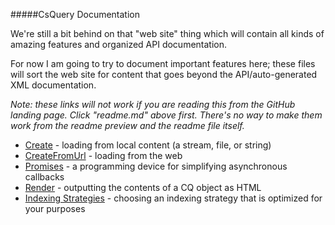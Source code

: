 #####CsQuery Documentation

We're still a bit behind on that "web site" thing which will contain all kinds of amazing features and organized API documentation.

For now I am going to try to document important features here; these files will sort the web site for content that goes beyond the API/auto-generated XML documentation.

*Note: these links will not work if you are reading this from the GitHub landing page. Click "readme.md" above first. There's no way to make them work from the readme preview and the readme file itself.*

- [Create](create.md) - loading from local content (a stream, file, or string)
- [CreateFromUrl](createfromurl.md) - loading from the web
- [Promises](promises.md) - a programming device for simplifying asynchronous callbacks
- [Render](render.md) - outputting the contents of a CQ object as HTML
- [Indexing Strategies](indexing-strategies) - choosing an indexing strategy that is optimized for your purposes
